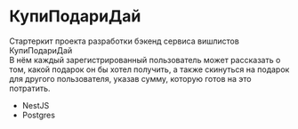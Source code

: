 # КупиПодариДай

Стартеркит проекта разработки бэкенд сервиса вишлистов КупиПодариДай  
В нём каждый зарегистрированный пользователь может рассказать о том, какой подарок он бы хотел получить, а также скинуться на подарок для другого пользователя, указав сумму, которую готов на это потратить.
  
- NestJS
- Postgres
